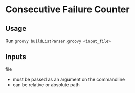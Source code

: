 # Consecutive Failure Counter
## Usage
Run `groovy buildListParser.groovy <input_file>`
## Inputs
file
* must be passed as an argument on the commandline
* can be relative or absolute path